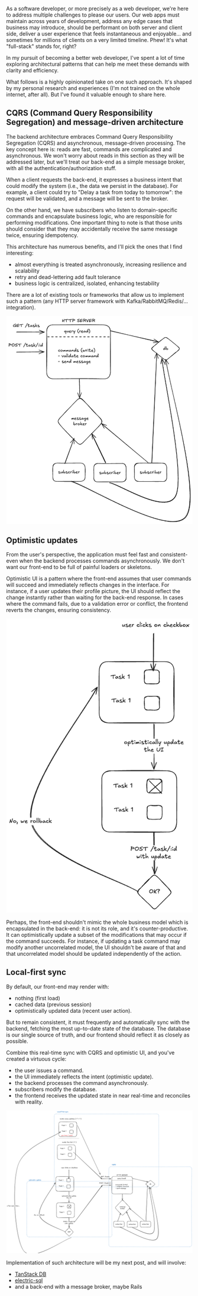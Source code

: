 As a software developer, or more precisely as a web developer, we're here to address multiple challenges to please our users. Our web apps must maintain across years of development, address any edge cases that business may introduce, should be performant on both server and client side, deliver a user experience that feels instantaneous and enjoyable... and sometimes for millions of clients on a very limited timeline. Phew! It's what "full-stack" stands for, right?

In my pursuit of becoming a better web developer, I've spent a lot of time exploring architectural patterns that can help me meet these demands with clarity and efficiency.

What follows is a highly opinionated take on one such approach. It's shaped by my personal research and experiences (I'm not trained on the whole internet, after all). But I've found it valuable enough to share here.

## CQRS (Command Query Responsibility Segregation) and message-driven architecture

The backend architecture embraces Command Query Responsibility Segregation (CQRS) and asynchronous, message-driven processing.
The key concept here is: reads are fast, commands are complicated and asynchronous.
We won't worry about reads in this section as they will be addressed later, but we'll treat our back-end as a simple message broker, with all the authentication/authorization stuff.

When a client requests the back-end, it expresses a business intent that could modify the system (i.e., the data we persist in the database). For example, a client could try to "Delay a task from today to tomorrow": the request will be validated, and a message will be sent to the broker.

On the other hand, we have subscribers who listen to domain-specific commands and encapsulate business logic, who are responsible for performing modifications. One important thing to note is that those units should consider that they may accidentally receive the same message twice, ensuring idempotency.

This architecture has numerous benefits, and I'll pick the ones that I find interesting:

- almost everything is treated asynchronously, increasing resilience and scalability
- retry and dead-lettering add fault tolerance
- business logic is centralized, isolated, enhancing testability

There are a lot of existing tools or frameworks that allow us to implement such a pattern (any HTTP server framework with Kafka/RabbitMQ/Redis/... integration).

![cqrs-diagram](https://github.com/xamey/blogposts/blob/main/imgs/cqrs.png?raw=true)

## Optimistic updates

From the user's perspective, the application must feel fast and consistent-even when the backend processes commands asynchronously. We don't want our front-end to be full of painful loaders or skeletons.

Optimistic UI is a pattern where the front-end assumes that user commands will succeed and immediately reflects changes in the interface. For instance, if a user updates their profile picture, the UI should reflect the change instantly rather than waiting for the back-end response. In cases where the command fails, due to a validation error or conflict, the frontend reverts the changes, ensuring consistency.

![optimistic-update-diagram](https://github.com/xamey/blogposts/blob/main/imgs/optimistic.png?raw=true)

Perhaps, the front-end shouldn't mimic the whole business model which is encapsulated in the back-end: it is not its role, and it's counter-productive. It can optimistically update a subset of the modifications that may occur if the command succeeds. For instance, if updating a task command may modify another uncorrelated model, the UI shouldn't be aware of that and that uncorrelated model should be updated independently of the action.

## Local-first sync

By default, our front-end may render with:

- nothing (first load)
- cached data (previous session)
- optimistically updated data (recent user action).

But to remain consistent, it must frequently and automatically sync with the backend, fetching the most up-to-date state of the database. The database is our single source of truth, and our frontend should reflect it as closely as possible.

Combine this real-time sync with CQRS and optimistic UI, and you've created a virtuous cycle:

- the user issues a command.
- the UI immediately reflects the intent (optimistic update).
- the backend processes the command asynchronously.
- subscribers modify the database.
- the frontend receives the updated state in near real-time and reconciles with reality.

![circle](https://github.com/xamey/blogposts/blob/main/imgs/circle.png?raw=true)

Implementation of such architecture will be my next post, and will involve:

- [TanStack DB](https://github.com/TanStack/db)
- [electric-sql](https://electric-sql.com/)
- and a back-end with a message broker, maybe Rails
